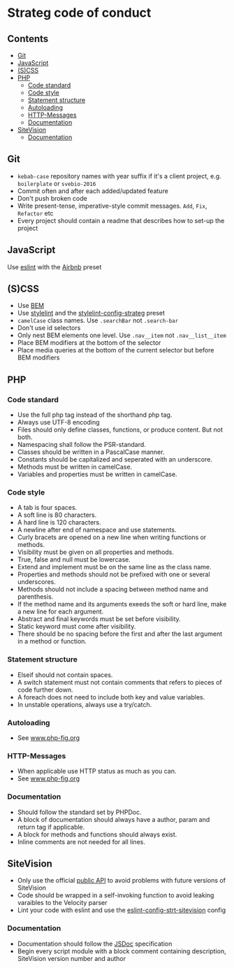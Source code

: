 # Strateg code of conduct

<!-- START doctoc generated TOC please keep comment here to allow auto update -->
<!-- DON'T EDIT THIS SECTION, INSTEAD RE-RUN doctoc TO UPDATE -->
## Contents

- [Git](#git)
- [JavaScript](#javascript)
- [(S)CSS](#scss)
- [PHP](#php)
  - [Code standard](#code-standard)
  - [Code style](#code-style)
  - [Statement structure](#statement-structure)
  - [Autoloading](#autoloading)
  - [HTTP-Messages](#http-messages)
  - [Documentation](#documentation)
- [SiteVision](#sitevision)
  - [Documentation](#documentation-1)

<!-- END doctoc generated TOC please keep comment here to allow auto update -->

## Git
- `kebab-case` repository names with year suffix if it's a client project, e.g. `boilerplate` or `svebio-2016`
- Commit often and after each added/updated feature
- Don't push broken code
- Write present-tense, imperative-style commit messages. `Add`, `Fix`, `Refactor` etc
- Every project should contain a readme that describes how to set-up the project  

## JavaScript
Use [eslint](https://github.com/eslint/eslint) with the [Airbnb](https://github.com/airbnb/javascript) preset

## (S)CSS
- Use [BEM](http://getbem.com/introduction/)
- Use [stylelint](https://github.com/stylelint/stylelint) and the [stylelint-config-strateg](https://github.com/strt/stylelint-config-strateg) preset
- `camelCase` class names. Use `.searchBar` not `.search-bar`
- Don't use id selectors
- Only nest BEM elements one level. Use `.nav__item` not `.nav__list__item`
- Place BEM modifiers at the bottom of the selector
- Place media queries at the bottom of the current selector but before BEM modifiers

## PHP
### Code standard
- Use the full php tag instead of the shorthand php tag.
- Always use UTF-8 encoding
- Files should only define classes, functions, or produce content. But not both.
- Namespacing shall follow the PSR-standard.
- Classes should be written in a PascalCase manner.
- Constants should be capitalized and seperated with an underscore.
- Methods must be written in camelCase.
- Variables and properties must be written in camelCase.

### Code style
- A tab is four spaces.
- A soft line is 80 characters.
- A hard line is 120 characters.
- A newline after end of namespace and use statements.
- Curly bracets are opened on a new line when writing functions or methods.
- Visibility must be given on all properties and methods.
- True, false and null must be lowercase.
- Extend and implement must be on the same line as the class name.
- Properties and methods should not be prefixed with one or several underscores.
- Methods should not include a spacing between method name and parenthesis.
- If the method name and its arguments exeeds the soft or hard line, make a new line for each argument.
- Abstract and final keywords must be set before visibility.
- Static keyword must come after visibility.
- There should be no spacing before the first and after the last argument in a method or function.

### Statement structure
- Elseif should not contain spaces.
- A switch statement must not contain comments that refers to pieces of code further down.
- A foreach does not need to include both key and value variables.
- In unstable operations, always use a try/catch.

### Autoloading
- See www.php-fig.org

### HTTP-Messages
- When applicable use HTTP status as much as you can.
- See www.php-fig.org

### Documentation
- Should follow the standard set by PHPDoc.
- A block of documentation should always have a author, param and return tag if applicable.
- A block for methods and functions should always exist.
- Inline comments are not needed for all lines.

## SiteVision
- Only use the official [public API](https://help4.sitevision.se/webdav/files/apidocs/index.html) to avoid problems with future versions of SiteVision
- Code should be wrapped in a self-invoking function to avoid leaking varaibles to the Velocity parser
- Lint your code with eslint and use the [eslint-config-strt-sitevision](https://github.com/strt/eslint-config-strt-sitevision) config

### Documentation
- Documentation should follow the [JSDoc](http://usejsdoc.org/) specification
- Begin every script module with a block comment containing description, SiteVision version number and author